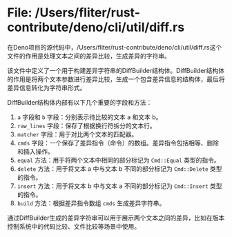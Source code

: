 # File: /Users/fliter/rust-contribute/deno/cli/util/diff.rs

在Deno项目的源代码中，/Users/fliter/rust-contribute/deno/cli/util/diff.rs这个文件的作用是处理文本之间的差异比较，生成差异的字符串。

该文件中定义了一个用于构建差异字符串的DiffBuilder结构体。DiffBuilder结构体的作用是将两个文本参数进行差异比较，生成一个包含差异信息的结构体，最后将差异信息转化为字符串形式。

DiffBuilder结构体内部有以下几个重要的字段和方法：

1. `a` 字段和 `b` 字段：分别表示待比较的文本 a 和文本 b。
2. `raw_lines` 字段：保存了根据换行符拆分的文本行。
3. `matcher` 字段：用于对比两个文本的匹配器。
4. `cmds` 字段：一个保存了差异指令（命令）的数组。差异指令包括相等、删除和插入操作。
5. `equal` 方法：用于将两个文本中相同的部分标记为 `Cmd::Equal` 类型的指令。
6. `delete` 方法：用于将文本 a 中与文本 b 不同的部分标记为 `Cmd::Delete` 类型的指令。
7. `insert` 方法：用于将文本 b 中与文本 a 不同的部分标记为 `Cmd::Insert` 类型的指令。
8. `build` 方法：根据差异指令数组 `cmds` 生成差异字符串。

通过DiffBuilder生成的差异字符串可以用于展示两个文本之间的差异，比如在版本控制系统中的代码比较、文件比较等场景中使用。

